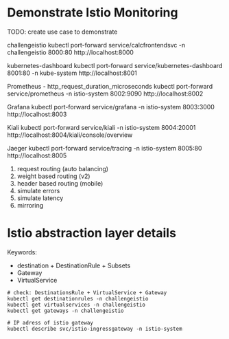 # Demonstrate Istio Monitoring

TODO: create use case to demonstrate

challengeistio
kubectl port-forward service/calcfrontendsvc  -n challengeistio 8000:80
http://localhost:8000


kubernetes-dashboard
kubectl port-forward service/kubernetes-dashboard 8001:80 -n kube-system
http://localhost:8001

Prometheus - http_request_duration_microseconds
kubectl port-forward service/prometheus  -n istio-system 8002:9090
http://localhost:8002

Grafana
kubectl port-forward service/grafana   -n istio-system 8003:3000
http://localhost:8003

Kiali
kubectl port-forward service/kiali   -n istio-system 8004:20001
http://localhost:8004/kiali/console/overview

Jaeger
kubectl port-forward service/tracing  -n istio-system 8005:80
http://localhost:8005



1) request routing (auto balancing)
2) weight based routing (v2)
3) header based routing (mobile)
4) simulate errors
5) simulate latency
6) mirroring


# Istio abstraction layer details

Keywords:
* destination + DestinationRule + Subsets 
* Gateway 
* VirtualService 

```
# check: DestinationsRule + VirtualService + Gateway
kubectl get destinationrules -n challengeistio
kubectl get virtualservices -n challengeistio
kubectl get gateways -n challengeistio

# IP adress of istio gateway
kubectl describe svc/istio-ingressgateway -n istio-system
```



